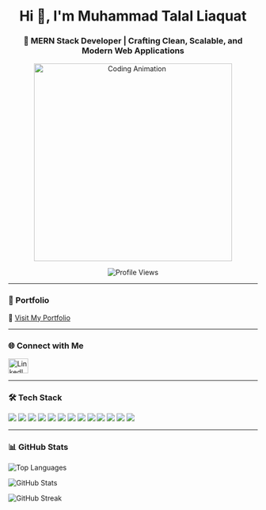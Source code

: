 <h1 align="center">Hi 👋, I'm Muhammad Talal Liaquat</h1>
<h3 align="center">🚀 MERN Stack Developer | Crafting Clean, Scalable, and Modern Web Applications</h3>

<p align="center">
  <img src="https://static.joonsite.com/storage/346/media/2211251758147177.gif" width="400" alt="Coding Animation" />
</p>

<p align="center">
  <img src="https://komarev.com/ghpvc/?username=muhammadtalalliaquat&label=Profile%20Views&color=0e75b6&style=flat" alt="Profile Views" />
</p>

---

### 🔗 Portfolio
📁 [Visit My Portfolio](https://portfolio-muhammadtalalliaquats-projects.vercel.app/)

---

### 🌐 Connect with Me

<p>
  <a href="https://www.linkedin.com/in/m-talalliaquat/" target="_blank">
    <img src="https://raw.githubusercontent.com/rahuldkjain/github-profile-readme-generator/master/src/images/icons/Social/linked-in-alt.svg" height="30" width="40" alt="LinkedIn" />
  </a>
</p>

---

### 🛠️ Tech Stack

<p>
  <img src="https://img.shields.io/badge/HTML5-E34F26?style=for-the-badge&logo=html5&logoColor=white" />
  <img src="https://img.shields.io/badge/CSS3-1572B6?style=for-the-badge&logo=css3&logoColor=white" />
  <img src="https://img.shields.io/badge/JavaScript-F7DF1E?style=for-the-badge&logo=javascript&logoColor=black" />
  <img src="https://img.shields.io/badge/TypeScript-007ACC?style=for-the-badge&logo=typescript&logoColor=white" />
  <img src="https://img.shields.io/badge/React-20232A?style=for-the-badge&logo=react&logoColor=61DAFB" />
  <img src="https://img.shields.io/badge/Next.js-000000?style=for-the-badge&logo=nextdotjs&logoColor=white" />
  <img src="https://img.shields.io/badge/React_Native-20232A?style=for-the-badge&logo=react&logoColor=61DAFB" />
  <img src="https://img.shields.io/badge/Node.js-339933?style=for-the-badge&logo=nodedotjs&logoColor=white" />
  <img src="https://img.shields.io/badge/Express.js-000000?style=for-the-badge&logo=express&logoColor=white" />
  <img src="https://img.shields.io/badge/MongoDB-47A248?style=for-the-badge&logo=mongodb&logoColor=white" />
  <img src="https://img.shields.io/badge/Firebase-FFCA28?style=for-the-badge&logo=firebase&logoColor=black" />
  <img src="https://img.shields.io/badge/Bootstrap-563D7C?style=for-the-badge&logo=bootstrap&logoColor=white" />
  <img src="https://img.shields.io/badge/TailwindCSS-38B2AC?style=for-the-badge&logo=tailwindcss&logoColor=white" />
</p>

---

### 📊 GitHub Stats

<p>
  <img src="https://github-readme-stats.vercel.app/api/top-langs?username=muhammadtalalliaquat&show_icons=true&locale=en&layout=compact" alt="Top Languages" />
</p>

<p>
  <img src="https://github-readme-stats.vercel.app/api?username=muhammadtalalliaquat&show_icons=true&locale=en" alt="GitHub Stats" />
</p>

<p>
  <img src="https://github-readme-streak-stats.herokuapp.com/?user=muhammadtalalliaquat" alt="GitHub Streak" />
</p>




